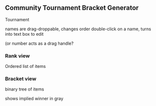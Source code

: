 ## Community Tournament Bracket Generator





Tournament


names are drag-droppable, changes order
double-click on a name, turns into text box to edit

(or number acts as a drag handle?


### Rank view

Ordered list of items

### Bracket view

binary tree of items

shows implied winner in gray


